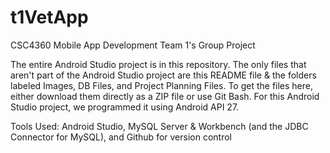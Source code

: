 # t1VetApp

CSC4360 Mobile App Development
Team 1's Group Project

The entire Android Studio project is in this repository. The only files that aren't part of the Android Studio project 
are this README file & the folders labeled Images, DB Files, and Project Planning Files. To get the files here, either
download them directly as a ZIP file or use Git Bash. For this Android Studio project, we programmed it using Android API 27.

Tools Used:
Android Studio,
MySQL Server & Workbench (and the JDBC Connector for MySQL), and
Github for version control
